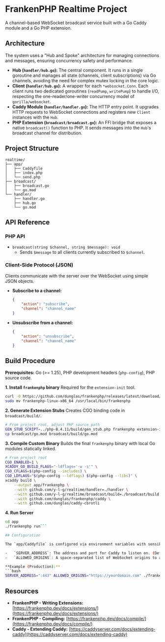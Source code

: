 # FrankenPHP Realtime Project

A channel-based WebSocket broadcast service built with a Go Caddy module and a Go PHP extension.

## Architecture

The system uses a "Hub and Spoke" architecture for managing connections and messages, ensuring concurrency safety and performance.

-   **Hub (`handler/hub.go`):** The central component. It runs in a single goroutine and manages all state (channels, client subscriptions) via Go channels, avoiding the need for complex mutex locking in the core logic.
-   **Client (`handler/hub.go`):** A wrapper for each `*websocket.Conn`. Each client runs two dedicated goroutines (`readPump`, `writePump`) to handle I/O, respecting the one-reader/one-writer concurrency model of `gorilla/websocket`.
-   **Caddy Module (`handler/handler.go`):** The HTTP entry point. It upgrades HTTP requests to WebSocket connections and registers new `Client` instances with the `Hub`.
-   **PHP Extension (`broadcast/broadcast.go`):** An FFI bridge that exposes a native `broadcast()` function to PHP. It sends messages into the `Hub`'s broadcast channel for distribution.

## Project Structure

```
realtime/
├── app/
│   ├── Caddyfile
│   ├── index.php
│   └── send.php
├── broadcast/
│   ├── broadcast.go
│   └── go.mod
└── handler/
    ├── handler.go
    ├── hub.go
    └── go.mod
```

## API Reference

### PHP API

-   `broadcast(string $channel, string $message): void`
    -   Sends `$message` to all clients currently subscribed to `$channel`.

### Client-Side Protocol (JSON)

Clients communicate with the server over the WebSocket using simple JSON objects.

-   **Subscribe to a channel:**
    ```json
    {
        "action": "subscribe",
        "channel": "channel_name"
    }
    ```
-   **Unsubscribe from a channel:**
    ```json
    {
        "action": "unsubscribe",
        "channel": "channel_name"
    }
    ```

## Build Procedure

**Prerequisites:** Go (>= 1.25), PHP development headers (`php-config`), PHP source code.

**1. Install `frankenphp` binary**
Required for the `extension-init` tool.
```bash
curl -O https://github.com/dunglas/frankenphp/releases/latest/download/frankenphp-linux-x86_64
sudo mv frankenphp-linux-x86_64 /usr/local/bin/frankenphp
```

**2. Generate Extension Stubs**
Creates CGO binding code in `broadcast/build/`.
```bash
# From project root, adjust PHP source path
GEN_STUB_SCRIPT=../php-8.4.11/build/gen_stub.php frankenphp extension-init broadcast/broadcast.go
cp broadcast/go.mod broadcast/build/go.mod
```

**3. Compile Custom Binary**
Builds the final `frankenphp` binary with local Go modules statically linked.
```bash
# From project root
CGO_ENABLED=1 \
XCADDY_GO_BUILD_FLAGS="-ldflags='-w -s'" \
CGO_CFLAGS=$(php-config --includes) \
CGO_LDFLAGS="$(php-config --ldflags) $(php-config --libs)" \
xcaddy build \
    --output app/frankenphp \
    --with github.com/y-l-g/realtime/handler=./handler \
    --with github.com/y-l-g/realtime/broadcast/build=./broadcast/build \
    --with github.com/dunglas/frankenphp/caddy \
    --with github.com/dunglas/caddy-cbrotli
```

**4. Run Server**
```bash
cd app
./frankenphp run```

## Configuration

The `app/Caddyfile` is configured via environment variables with sensible defaults.

-   `SERVER_ADDRESS`: The address and port for Caddy to listen on. (Default: `:8080`)
-   `ALLOWED_ORIGINS`: A space-separated list of WebSocket origins to allow. (Default: `http://localhost:8080`)

**Example (Production):**
```bash
SERVER_ADDRESS=":443" ALLOWED_ORIGINS="https://yourdomain.com" ./frankenphp run
```

## Resources

-   **FrankenPHP - Writing Extensions:** [https://frankenphp.dev/docs/extensions/](https://frankenphp.dev/docs/extensions/)
-   **FrankenPHP - Compiling:** [https://frankenphp.dev/docs/compile/](https://frankenphp.dev/docs/compile/)
-   **Caddy - Extending Caddy:** [https://caddyserver.com/docs/extending-caddy](https://caddyserver.com/docs/extending-caddy)

